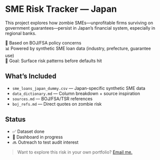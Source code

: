 # SME Risk Tracker — Japan

This project explores how zombie SMEs—unprofitable firms surviving on government guarantees—persist in Japan’s financial system, especially in regional banks.

📌 Based on BOJ/FSA policy concerns  
📊 Powered by synthetic SME loan data (industry, prefecture, guarantee use)  
🧠 Goal: Surface risk patterns before defaults hit

## What’s Included

- `sme_loans_japan_dummy.csv` — Japan-specific synthetic SME data
- `data_dictionary.md` — Column breakdown + source inspiration
- `sources.md` — BOJ/FSA/TSR references
- `boj_refs.md` — Direct quotes on zombie risk

## Status

- ✅ Dataset done  
- 🔄 Dashboard in progress  
- 🔜 Outreach to test audit interest

> Want to explore this risk in your own portfolio? [Email me.](mailto:mcgrath.fintech@gmail.com)
